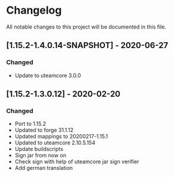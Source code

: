 # Changelog
All notable changes to this project will be documented in this file.

## [1.15.2-1.4.0.14-SNAPSHOT] - 2020-06-27
### Changed
 - Update to uteamcore 3.0.0

## [1.15.2-1.3.0.12] - 2020-02-20
### Changed
 - Port to 1.15.2
 - Updated to forge 31.1.12
 - Updated mappings to 20200217-1.15.1
 - Updated to uteamcore 2.10.5.154
 - Update buildscripts
 - Sign jar from now on
 - Check sign with help of uteamcore jar sign verifier
 - Add german translation